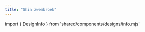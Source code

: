 ```yaml
---
title: "Shin zwembroek"
---
```


import { DesignInfo } from 'shared/components/designs/info.mjs'

<DesignInfo design='shin' docs />

